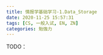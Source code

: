 ```yaml
---
title: 情报学基础学习-1.Data_Storage
date: 2020-11-25 15:57:31
tags: [CS, 一般入试, EN, ZN]
categories: 勉強力
---
```

TODO：